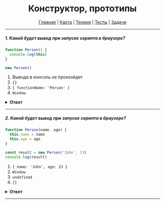 <div align="center">

# Конструктор, прототипы

[Главная](https://github.com/dollaween/junior-roadmap/)
|
[Карта](/roadmap/README.md)
|
[Теория](/theory/README.md)
|
[Тесты](/tests/README.md)
|
[Задачи](/tasks/README.md)

</div>

---

##### 1. Какой будет вывод при запуске скрипта в браузере?

```javascript
function Person() {
  console.log(this)
}

new Person()
```

1. Вывода в консоль не произойдет
2. `{}`
3. `{ functionName: 'Person' }`
4. `Window`

<details><summary><b>Ответ</b></summary>
<p>

  **Ответ: 2**

  Конструктор — это функция, с помощью которой мы можем создавать несколько экземпляров объектов. Функция-конструктор должна быть вызвана с помощью оператора `new`.

  Когда мы вызываем функцию через оператор `new`, происходит следующее:
  1. Создается новый пустой объект и присваивается в `this`
  2. Выполняется код функции
  3. После завершения работы функции, возвращается значение `this`
 
  Буквально произошло следующее:
  ```js
  function Person() {
    // this = {} (неявно)
    console.log(this)  // {}
    // return this (неявно)
  }

  new Person()
  ```

</p>
</details>

---

##### 2. Какой будет вывод при запуске скрипта в браузере?

```javascript
function Person(name, age) {
  this.name = name
  this.age = age
}

const result = new Person('John', 23)
console.log(result)
```

1. `{ name: 'John', age: 23 }`
2. `Window`
3. `undefined`
4. `{}`

<details><summary><b>Ответ</b></summary>
<p>

  **Ответ: 1**

  Буквально произошло следующее:
  ```js
  function Person(name, age) {
    // this = {} (неявно)
    this.name = name   // this = { name: 'John' }
    this.age = age     // this = { name: 'John', age: 23 }
    // return this (неявно)
  }

  const result = new Person('John', 23)
  console.log(result)  // { name: 'John', age: 23 }
  ```

</p>
</details>

---


